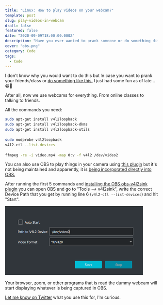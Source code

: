 ```yaml
---
title: "Linux: How to play videos on your webcam?"
template: post
slug: play-videos-in-webcam
draft: false
featured: false
date: "2020-09-09T18:00:00.000Z"
description: "Have you ever wanted to prank someone or do something different?"
cover: "obs.png"
category: Code
tags:
  - Code
---
```


I don't know why you would want to do this but In case you want to prank your friends/class or [do something like this.](https://www.youtube.com/watch?v=4qwLwQ-RliI)
I just had some fun as of late... 😁🤭

After all, now we use webcams for everything. From online classes to talking to friends.

All the commands you need:

```bash
sudo apt-get install v4l2loopback
sudo apt-get install v4l2loopback-dkms
sudo apt-get install v4l2loopback-utils

sudo modprobe v4l2loopback
v4l2-ctl --list-devices

ffmpeg -re -i video.mp4 -map 0:v -f v4l2 /dev/video2
```

You can also use OBS to play things in your camera using [this plugin](https://github.com/CatxFish/obs-v4l2sink) but it's not being maintained and apparently, it is [being incorporated directly into OBS.](https://github.com/obsproject/obs-studio/pull/3182)

After running the first 5 commands and [installing the OBS obs-v4l2sink plugin](https://github.com/CatxFish/obs-v4l2sink/releases) you can open OBS and go to "Tools --> v4l2sink", write the correct Device Path that you get by running line 6 (`v4l2-ctl --list-devices`) and hit "Start".

![OBS - v4l2sink](obs-V4L2.png)

Your browser, zoom, or other programs that is read the dummy webcam will start displaying whatever is being captured in OBS.

[Let me know on Twitter](https://twitter.com/rodrigograca31) what you use this for, I'm curious.
